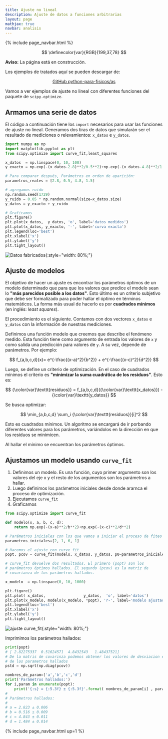 ```yaml
---
title: Ajuste no lineal
description: Ajuste de datos a funciones arbitrarias
layout: page
mathjax: true
navbar: analisis
---
```


{% include page_navbar.html %}


$$
\definecolor{var}{RGB}{199,37,78}
$$


<div class="alert alert-danger" role="alert" >
  <strong>Aviso:</strong> La página está en construcción.
</div>

Los ejemplos de tratados aquí se pueden descargar de:

<center>
<a href="https://github.com/marceluda/python-para-fisicos/tree/master/tutoriales/analisis" class="btn btn-primary btn-lg" role="button">
GitHub python-para-fisicos/as
</a>
</center>

Vamos a ver ejemplos de ajuste no lineal con diferentes funciones del paquete
de `scipy.optimize`.

## Armamos una serie de datos

El código a continuación tiene los `import` necesarios para usar las funciones
de ajuste no lineal. Generamos dos tiras de datos que simularán ser el resultado
de mediciones o relevamientos: `x_datos` e `y_datos`.

```python
import numpy as np
import matplotlib.pyplot as plt
from scipy.optimize import curve_fit,least_squares

x_datos  = np.linspace(0, 10, 100)
y_exacto = np.exp(-(x_datos-2.8)**2/0.5**2)+np.exp(-(x_datos-4.8)**2/1.5**2)

# Para comparar después, Parámetros en orden de aparición:
parametros_reales = [2.8, 0.5, 4.8, 1.5]

# agregamos ruido
np.random.seed(1729)
y_ruido = 0.05 * np.random.normal(size=x_datos.size)
y_datos = y_exacto + y_ruido

# Graficamos
plt.figure()
plt.plot(x_datos,  y_datos, 'o', label='datos medidos')
plt.plot(x_datos, y_exacto, '-', label='curva exacta')
plt.legend(loc='best')
plt.xlabel('x')
plt.ylabel('y')
plt.tight_layout()
```
![Datos fabricados](datos-originales.png "Datos fabricados"){:style="width: 80%;"}

## Ajuste de modelos

El objetivo de hacer un ajuste es encontrar los parámetros óptimos de un modelo
determinado que para que los valores que predice el modelo sean lo **"más parecidos
posible a los datos"**. Esto último es un criterio subjetivo que debe ser formalizado
para poder hallar el óptimo en términos matemáticos. La forma más usual de hacerlo
es por **cuadrados mínimos** (en inglés: *least squares*).

El procedimiento es el siguiente.
Contamos con dos vectores `x_datos` e `y_datos` con la información de nuestras
mediciones.

Definimos una función modelo que creemos que describe el fenómeno medido.
Esta función tiene como argumento de entrada los valores de `x` y como salida
una predicción para valores de `y`. A su vez, depende de parámetros. Por ejemplo:

$$
f_{a,b,c,d}(x)= e^{-\frac{(x-a)^2}{b^2}} + e^{-\frac{(x-c)^2}{d^2}}
$$

Luego, se define un criterio de optimización. En el caso de cuadrados mínimos
el criterio es **"minimizar la suma cuadrática de los residuos"**. Esto es:

$$
{\color{var}\texttt{residuos}} = f_{a,b,c,d}({\color{var}\texttt{x_datos}}) - {\color{var}\texttt{y_datos}}
$$

Se busca optimizar:

$$
\min_{a,b,c,d} \sum_i {\color{var}\texttt{residuos}}[i]^2
$$

Esto es cuadrados mínimos. Un algoritmo se encargará de ir porbando diferentes valores
para los parámetros, variándolos en la dirección en que los residuos se minimicen.

Al hallar el mínimo se encuentran los parámetros óptimos.

## Ajustamos un modelo usando `curve_fit`

  1. Definimos un modelo. Es una función, cuyo primer argumento son los valores
    del eje x y el resto de los argumentos son los parámetros a hallar.
  1. Luego definimos los parámetros iniciales desde donde ararnca el proceso
    de optimización.
  1. Ejecutamos `curve_fit`
  1. Graficamos

```python
from scipy.optimize import curve_fit

def modelo(x, a, b, c, d):
    return np.exp(-(x-a)**2/b**2)+np.exp(-(x-c)**2/d**2)

# Parámetros iniciales con los que vamos a iniciar el proceso de fiteo
parametros_iniciales=[2, 1, 6, 1]

# Hacemos el ajuste con curve_fit
popt, pcov = curve_fit(modelo, x_datos, y_datos, p0=parametros_iniciales)

# curve_fit devuelve dos resultados. El primero (popt) son los
# parámetros óptimos hallados. El segundo (pcov) es la matriz de
# covarianza de los parámetros hallados.

x_modelo  = np.linspace(0, 10, 1000)

plt.figure()
plt.plot( x_datos,                 y_datos,  'o', label='datos')
plt.plot(x_modelo, modelo(x_modelo, *popt), 'r-', label='modelo ajustado')
plt.legend(loc='best')
plt.xlabel('x')
plt.ylabel('y')
plt.tight_layout()
```

![ajuste curve_fit](ajuste-con-curve_fit.png "Ajuste con curve_fit"){:style="width: 80%;"}

Imprimimos los parámetros hallados:
```python
print(popt)
# [ 2.82275337  0.51624571  4.8432543   1.48437521]
# De la matris de covarinza podemos obtener los valores de desviacion estandar
# de los parametros hallados
pstd = np.sqrt(np.diag(pcov))

nombres_de_param=['a','b','c','d']
print('Parámetros hallados:')
for i,param in enumerate(popt):
    print('{:s} = {:5.3f} ± {:5.3f}'.format( nombres_de_param[i] , param , pstd[i]/2) )
#
# Parámetros hallados:
#
# a = 2.823 ± 0.006
# b = 0.516 ± 0.009
# c = 4.843 ± 0.011
# d = 1.484 ± 0.014
```



{% include page_navbar.html up=1 %}
